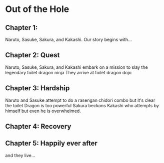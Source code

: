 # Out of the Hole

## Chapter 1: 
Naruto, Sasuke, Sakura, and Kakashi.
Our story begins with...


## Chapter 2: Quest
Naruto, Sasuke, Sakura, and Kakashi embark on a mission to slay the legendary toilet dragon ninja
They arrive at toilet dragon dojo

## Chapter 3: Hardship
Naruto and Sasuke attempt to do a rasengan chidori combo but it's clear the toilet Dragon is too powerful
Sakura beckons Kakashi who attempts by himself but even he is overwhelmed.

## Chapter 4: Recovery


## Chapter 5: Happily ever after
and they live...
